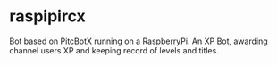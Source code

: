 raspipircx
==========

Bot based on PitcBotX running on a RaspberryPi.
An XP Bot, awarding channel users XP and keeping record of levels and titles.
